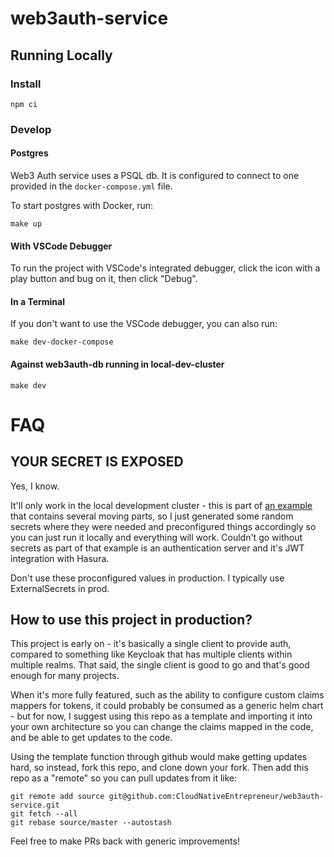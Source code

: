 # web3auth-service

## Running Locally

### Install

```
npm ci
```

### Develop

#### Postgres

Web3 Auth service uses a PSQL db. It is configured to connect to one provided in the `docker-compose.yml` file.

To start postgres with Docker, run:

```
make up
```

#### With VSCode Debugger

To run the project with VSCode's integrated debugger, click the icon with a play button and bug on it, then click "Debug".

#### In a Terminal

If you don't want to use the VSCode debugger, you can also run:

```
make dev-docker-compose
```

#### Against web3auth-db running in local-dev-cluster

```
make dev
```

# FAQ

## YOUR SECRET IS EXPOSED

Yes, I know.

It'll only work in the local development cluster - this is part of [an example](https://github.com/CloudNativeEntrepreneur/web3auth-meta) that contains several moving parts, so I just generated some random secrets where they were needed and preconfigured things accordingly so you can just run it locally and everything will work. Couldn't go without secrets as part of that example is an authentication server and it's JWT integration with Hasura.

Don't use these proconfigured values in production. I typically use ExternalSecrets in prod.

## How to use this project in production?

This project is early on - it's basically a single client to provide auth, compared to something like Keycloak that has multiple clients within multiple realms. That said, the single client is good to go and that's good enough for many projects.

When it's more fully featured, such as the ability to configure custom claims mappers for tokens, it could probably be consumed as a generic helm chart - but for now, I suggest using this repo as a template and importing it into your own architecture so you can change the claims mapped in the code, and be able to get updates to the code.

Using the template function through github would make getting updates hard, so instead, fork this repo, and clone down your fork. Then add this repo as a "remote" so you can pull updates from it like:

```
git remote add source git@github.com:CloudNativeEntrepreneur/web3auth-service.git
git fetch --all
git rebase source/master --autostash
```

Feel free to make PRs back with generic improvements!
